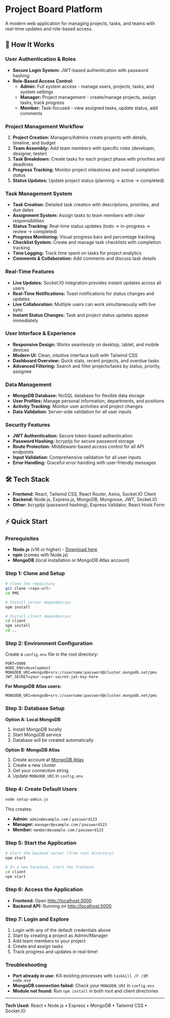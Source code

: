 # Project Board Platform 

A modern web application for managing projects, tasks, and teams with real-time updates and role-based access.

## 🚀 How It Works

### User Authentication & Roles
- **Secure Login System:** JWT-based authentication with password hashing
- **Role-Based Access Control:**
  - **Admin:** Full system access - manage users, projects, tasks, and system settings
  - **Manager:** Project management - create/manage projects, assign tasks, track progress
  - **Member:** Task-focused - view assigned tasks, update status, add comments

### Project Management Workflow
1. **Project Creation:** Managers/Admins create projects with details, timeline, and budget
2. **Team Assembly:** Add team members with specific roles (developer, designer, tester)
3. **Task Breakdown:** Create tasks for each project phase with priorities and deadlines
4. **Progress Tracking:** Monitor project milestones and overall completion status
5. **Status Updates:** Update project status (planning → active → completed)

### Task Management System
- **Task Creation:** Detailed task creation with descriptions, priorities, and due dates
- **Assignment System:** Assign tasks to team members with clear responsibilities
- **Status Tracking:** Real-time status updates (todo → in-progress → review → completed)
- **Progress Monitoring:** Visual progress bars and percentage tracking
- **Checklist System:** Create and manage task checklists with completion tracking
- **Time Logging:** Track time spent on tasks for project analytics
- **Comments & Collaboration:** Add comments and discuss task details

### Real-Time Features
- **Live Updates:** Socket.IO integration provides instant updates across all users
- **Real-Time Notifications:** Toast notifications for status changes and updates
- **Live Collaboration:** Multiple users can work simultaneously with live sync
- **Instant Status Changes:** Task and project status updates appear immediately

### User Interface & Experience
- **Responsive Design:** Works seamlessly on desktop, tablet, and mobile devices
- **Modern UI:** Clean, intuitive interface built with Tailwind CSS
- **Dashboard Overview:** Quick stats, recent projects, and overdue tasks
- **Advanced Filtering:** Search and filter projects/tasks by status, priority, assignee

### Data Management
- **MongoDB Database:** NoSQL database for flexible data storage
- **User Profiles:** Manage personal information, departments, and positions
- **Activity Tracking:** Monitor user activities and project changes
- **Data Validation:** Server-side validation for all user inputs

### Security Features
- **JWT Authentication:** Secure token-based authentication
- **Password Hashing:** bcryptjs for secure password storage
- **Route Protection:** Middleware-based access control for all API endpoints
- **Input Validation:** Comprehensive validation for all user inputs
- **Error Handling:** Graceful error handling with user-friendly messages

## 🛠 Tech Stack
- **Frontend:** React, Tailwind CSS, React Router, Axios, Socket.IO Client
- **Backend:** Node.js, Express.js, MongoDB, Mongoose, JWT, Socket.IO
- **Other:** bcryptjs (password hashing), Express Validator, React Hook Form

## ⚡ Quick Start

### Prerequisites
- **Node.js** (v16 or higher) - [Download here](https://nodejs.org/)
- **npm** (comes with Node.js)
- **MongoDB** (local installation or MongoDB Atlas account)

### Step 1: Clone and Setup
```bash
# Clone the repository
git clone <repo-url>
cd PMS

# Install server dependencies
npm install

# Install client dependencies
cd client
npm install
cd ..
```

### Step 2: Environment Configuration
Create a `config.env` file in the root directory:
```env
PORT=5000
NODE_ENV=development
MONGODB_URI=mongodb+srv://username:password@cluster.mongodb.net/pms
JWT_SECRET=your-super-secret-jwt-key-here
```

**For MongoDB Atlas users:**
```env
MONGODB_URI=mongodb+srv://username:password@cluster.mongodb.net/pms
```

### Step 3: Database Setup
**Option A: Local MongoDB**
1. Install MongoDB locally
2. Start MongoDB service
3. Database will be created automatically

**Option B: MongoDB Atlas**
1. Create account at [MongoDB Atlas](https://www.mongodb.com/atlas)
2. Create a new cluster
3. Get your connection string
4. Update `MONGODB_URI` in `config.env`

### Step 4: Create Default Users
```bash
node setup-admin.js
```
This creates:
- **Admin:** `admin@example.com` / `password123`
- **Manager:** `manager@example.com` / `password123`
- **Member:** `member@example.com` / `password123`

### Step 5: Start the Application
```bash
# Start the backend server (from root directory)
npm start

# In a new terminal, start the frontend
cd client
npm start
```

### Step 6: Access the Application
- **Frontend:** Open [http://localhost:3000](http://localhost:3000)
- **Backend API:** Running on [http://localhost:5000](http://localhost:5000)

### Step 7: Login and Explore
1. Login with any of the default credentials above
2. Start by creating a project as Admin/Manager
3. Add team members to your project
4. Create and assign tasks
5. Track progress and updates in real-time!

### Troubleshooting
- **Port already in use:** Kill existing processes with `taskkill /F /IM node.exe`
- **MongoDB connection failed:** Check your `MONGODB_URI` in `config.env`
- **Module not found:** Run `npm install` in both root and client directories

---

**Tech Used:** React • Node.js • Express • MongoDB • Tailwind CSS • Socket.IO 
